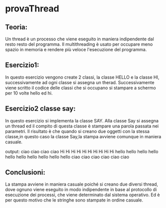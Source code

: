 # provaThread

## Teoria:
Un thread è un processo che viene eseguito in maniera indipendente dal resto resto del programma.
Il multithreading è usato per occupare meno spazio in memoria e rendere più veloce l'esecuzione del programma.

## Esercizio1:  
In questo esercizio vengono create 2 classi, la classe HELLO e la classe HI, successivamente ad ogni classe si assegna un therad.
Successivamente viene scritto il codice delle classi che si occupano si stampare a schermo per 10 volte hello ed hi.

## Esercizio2 classe say:

In questo esercizio si implementa la classe SAY. Alla classe Say si assegna un thread ed il compito di questa classe è stampare una parola passata nei parametri. Il risultato è che quando si creano due oggetti con la stessa classe,in questo caso la classe Say,la stampa avviene comunque in maniera casuale.

output: ciao ciao ciao ciao Hi Hi Hi Hi Hi Hi Hi Hi Hi Hi hello hello hello hello hello hello hello hello hello hello ciao ciao ciao ciao ciao ciao

## Conclusioni:
La stampa avviene in maniera casuale poiché si creano due diversi thread,
dove ognuno viene eseguito in modo indipendente in base al protocollo di esecuzione dei processi,
che viene determinato dal sistema operativo. Ed è per questo motivo che le stringhe sono stampate in ordine casuale.
